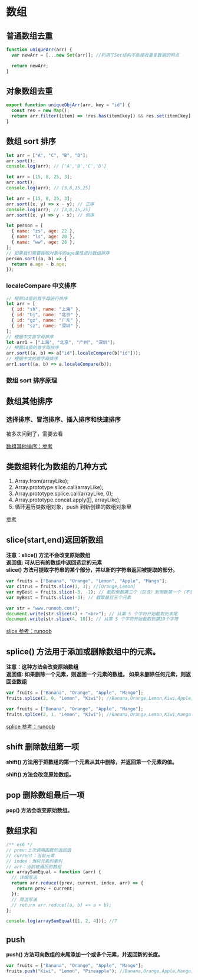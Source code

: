 # 数组

## 普通数组去重

```js
function uniqueArr(arr) {
  var newArr = [...new Set(arr)]; //利用了Set结构不能接收重复数据的特点

  return newArr;
}
```

## 对象数组去重

```js
export function uniqueObjArr(arr, key = "id") {
  const res = new Map();
  return arr.filter((item) => !res.has(item[key]) && res.set(item[key], 1));
}
```

## 数组 sort 排序

```js
let arr = ["A", "C", "B", "D"];
arr.sort();
console.log(arr); // ['A','B','C','D']
```

```js
let arr = [15, 8, 25, 3];
arr.sort();
console.log(arr); // [3,8,15,25]
```

```js
let arr = [15, 8, 25, 3];
arr.sort((x, y) => x - y); // 正序
console.log(arr); // [3,8,15,25]
arr.sort((x, y) => y - x); // 倒序
```

```js
let person = [
  { name: "zs", age: 22 },
  { name: "ls", age: 20 },
  { name: "ww", age: 28 },
];
// 如果我们需要按照对象中的age属性进行数组排序
person.sort((a, b) => {
  return a.age - b.age;
});
```

### localeCompare 中文排序

```js
// 根据id值的首字母进行排序
let arr = [
  { id: "sh", name: "上海" },
  { id: "bj", name: "北京" },
  { id: "gz", name: "广东" },
  { id: "sz", name: "深圳" },
];
// 根据中文首字母排序
let arr1 = ["上海", "北京", "广州", "深圳"];
// 根据id值的首字母排序
arr.sort((a, b) => a["id"].localeCompare(b["id"]));
// 根据中文的首字母排序
arr1.sort((a, b) => a.localeCompare(b));
```

### 数组 sort 排序原理

## 数组其他排序

### 选择排序、冒泡排序、插入排序和快速排序

被多次问到了，需要去看

[数组其他排序：参考](https://blog.csdn.net/weixin_55992854/article/details/116849789)

## 类数组转化为数组的几种方式

1. Array.from(arrayLike);
2. Array.prototype.slice.call(arrayLike);
3. Array.prototype.splice.call(arrayLike, 0);
4. Array.prototype.concat.apply([], arrayLike);
5. 循环遍历类数组对象，push 到新创建的数组对象里

[参考](https://blog.csdn.net/strongestegg/article/details/110059642)

## slice(start,end)返回新数组

**注意：slice() 方法不会改变原始数组**  
**返回值: 可从已有的数组中返回选定的元素**  
**slice() 方法可提取字符串的某个部分，并以新的字符串返回被提取的部分。**

```js
var fruits = ["Banana", "Orange", "Lemon", "Apple", "Mango"];
var citrus = fruits.slice(1, 3); //[Orange,Lemon]
var myBest = fruits.slice(-3, -1); // 截取倒数第三个（包含）到倒数第一个（不包含）的两个元素
var myBest = fruits.slice(-3); // 截取最后三个元素

var str = "www.runoob.com!";
document.write(str.slice(4) + "<br>"); // 从第 5 个字符开始截取到末尾
document.write(str.slice(4, 10)); // 从第 5 个字符开始截取到第10个字符
```

[slice 参考：runoob](https://www.runoob.com/jsref/jsref-slice-array.html)

## splice() 方法用于添加或删除数组中的元素。

**注意：这种方法会改变原始数组**  
**返回值: 如果删除一个元素，则返回一个元素的数组。 如果未删除任何元素，则返回空数组**

```js
var fruits = ["Banana", "Orange", "Apple", "Mango"];
fruits.splice(2, 0, "Lemon", "Kiwi"); //Banana,Orange,Lemon,Kiwi,Apple,Mango
```

```js
var fruits = ["Banana", "Orange", "Apple", "Mango"];
fruits.splice(2, 1, "Lemon", "Kiwi"); //Banana,Orange,Lemon,Kiwi,Mango
```

[splice 参考：runoob](https://www.runoob.com/jsref/jsref-splice.html)

## shift 删除数组第一项

**shift() 方法用于把数组的第一个元素从其中删除，并返回第一个元素的值。**

**shift() 方法会改变原始数组。**

## pop 删除数组最后一项

**pop() 方法会改变原始数组。**

## 数组求和

```js
/** es6 */
// prev:上次调用函数的返回值
// current：当前元素
// index：当前元素的索引
// arr：当前被遍历的数组
var arraySumEqual = function (arr) {
  // 详细写法
  return arr.reduce((prev, current, index, arr) => {
    return prev + current;
  });
  // 简洁写法
  // return arr.reduce((a, b) => a + b);
};

console.log(arraySumEqual([1, 2, 4])); //7
```

## push

**push() 方法可向数组的末尾添加一个或多个元素，并返回新的长度。**

```js
var fruits = ["Banana", "Orange", "Apple", "Mango"];
fruits.push("Kiwi", "Lemon", "Pineapple"); //Banana,Orange,Apple,Mango,Kiwi,Lemon,Pineapple
```
